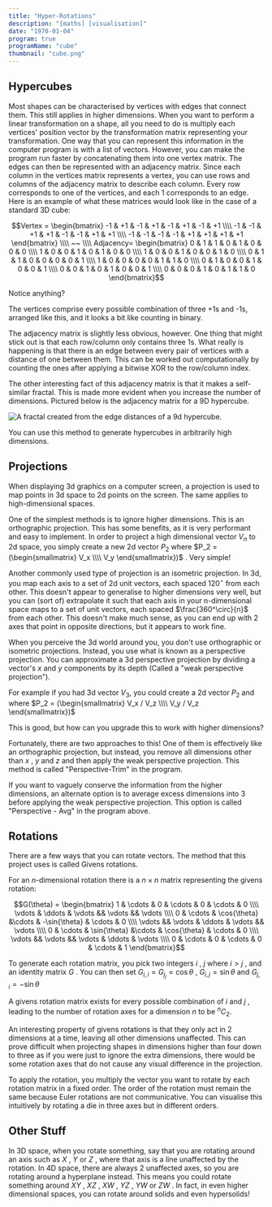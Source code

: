```yaml
---
title: "Hyper-Rotations"
description: "[maths] [visualisation]"
date: "1970-01-04"
program: true
programName: "cube"
thumbnail: "cube.png"
---
```


## Hypercubes

Most shapes can be characterised by vertices with edges that connect them. This still applies in higher dimensions. When you want to perform a linear transformation on a shape, all you need to do is multiply each vertices' position vector by the transformation matrix representing your transformation. One way that you can represent this information in the computer program is with a list of vectors. However, you can make the program run faster by concatenating them into one vertex matrix. The edges can then be represented with an adjacency matrix. Since each column in the vertices matrix represents a vertex, you can use rows and columns of the adjacency matrix to describe each column. Every row corresponds to one of the vertices, and each $1$ corresponds to an edge. Here is an example of what these matrices would look like in the case of a standard 3D cube:

$$Vertex = \begin{bmatrix} -1 & +1 & -1 & +1 & -1 & +1 & -1 & +1 \\\\  -1 & -1 & +1 & +1 & -1 & -1 & +1 & +1 \\\\ -1 & -1 & -1 & -1 & +1 & +1 & +1 & +1 \end{bmatrix} \\\\ ~~ \\\\ Adjacency= \begin{bmatrix}  0 & 1 & 1 & 0 & 1 & 0 & 0 & 0 \\\\  1 & 0 & 0 & 1 & 0 & 1 & 0 & 0 \\\\  1 & 0 & 0 & 1 & 0 & 0 & 1 & 0 \\\\  0 & 1 & 1 & 0 & 0 & 0 & 0 & 1 \\\\  1 & 0 & 0 & 0 & 0 & 1 & 1 & 0 \\\\  0 & 1 & 0 & 0 & 1 & 0 & 0 & 1 \\\\  0 & 0 & 1 & 0 & 1 & 0 & 0 & 1 \\\\  0 & 0 & 0 & 1 & 0 & 1 & 1 & 0 \end{bmatrix}$$

Notice anything?

The vertices comprise every possible combination of three +1s and -1s, arranged like this, and it looks a bit like counting in binary.

The adjacency matrix is slightly less obvious, however. One thing that might stick out is that each row/column only contains three 1s. What really is happening is that there is an edge between every pair of vertices with a distance of one between them. This can be worked out computationally by counting the ones after applying a bitwise XOR to the row/column index.

The other interesting fact of this adjacency matrix is that it makes a self-similar fractal. This is made more evident when you increase the number of dimensions. Pictured below is the adjacency matrix for a 9D hypercube.

![A fractal created from the edge distances of a 9d hypercube.](/images/XORFractal.png)

You can use this method to generate hypercubes in arbitrarily high dimensions.

## Projections
When displaying 3d graphics on a computer screen, a projection is used to map points in 3d space to 2d points on the screen. The same applies to high-dimensional spaces.

One of the simplest methods is to ignore higher dimensions. This is an orthographic projection. This has some benefits, as it is very performant and easy to implement.
In order to project a high dimensional vector $V_n$ to 2d space, you simply create a new 2d vector $P_2$ where $P_2 = (\begin{smallmatrix} V_x \\\\ V_y \end{smallmatrix})$ . Very simple!

Another commonly used type of projection is an isometric projection. In 3d, you map each axis to a set of 2d unit vectors, each spaced $120^\circ$ from each other. This doesn't appear to generalise to higher dimensions very well, but you can (sort of) extrapolate it such that each axis in your n-dimensional space maps to a set of unit vectors, each spaced $\frac{360^\circ}{n}$ from each other.
This doesn't make much sense, as you can end up with 2 axes that point in opposite directions, but it appears to work fine.

When you perceive the 3d world around you, you don't use orthographic or isometric projections. Instead, you use what is known as a perspective projection. You can approximate a 3d perspective projection by dividing a vector's $x$ and $y$ components by its depth (Called a "weak perspective projection").

For example if you had 3d vector $V_3,$ you could create a 2d vector $P_2$ and where $P_2 = (\begin{smallmatrix} V_x /  V_z \\\\ V_y / V_z \end{smallmatrix})$

This is good, but how can you upgrade this to work with higher dimensions?

Fortunately, there are two approaches to this! One of them is effectively like an orthographic projection, but instead, you remove all dimensions other than $x$ , $y$ and $z$ and then apply the weak perspective projection. This method is called "Perspective-Trim" in the program.


If you want to vaguely conserve the information from the higher dimensions, an alternate option is to average excess dimensions into 3 before applying the weak perspective projection. This option is called "Perspective - Avg" in the program above.

## Rotations

There are a few ways that you can rotate vectors. The method that this project uses is called Givens rotations.

For an $n$-dimensional rotation there is a $n \times n$ matrix representing the givens rotation:

$$G(\theta) = \begin{bmatrix} 1 & \cdots & 0 & \cdots & 0 & \cdots & 0 \\\\ \vdots & \ddots & \vdots && \vdots && \vdots \\\\ 0 & \cdots & \cos{\theta} &\cdots & -\sin{\theta} & \cdots & 0 \\\\  \vdots && \vdots & \ddots & \vdots && \vdots \\\\ 0 & \cdots & \sin{\theta} &\cdots & \cos{\theta} & \cdots & 0 \\\\ \vdots && \vdots && \vdots & \ddots & \vdots \\\\ 0 & \cdots & 0 & \cdots & 0 & \cdots & 1 \end{bmatrix}$$

To generate each rotation matrix, you pick two integers $i$ , $j$ where $i>j$ , and an identity matrix $G$ . You can then set $G_{i,i} = G_{j_j} = \cos \theta$ , $G_{i, j} = \sin \theta$ and $G_{j,i}= - \sin \theta$

A givens rotation matrix exists for every possible combination of $i$ and $j$ , leading to the number of rotation axes for a dimension $n$ to be $^nC_2$.

An interesting property of givens rotations is that they only act in 2 dimensions at a time, leaving all other dimensions unaffected. This can prove difficult when projecting shapes in dimensions higher than four down to three as if you were just to ignore the extra dimensions, there would be some rotation axes that do not cause any visual difference in the projection.

To apply the rotation, you multiply the vector you want to rotate by each rotation matrix in a fixed order. The order of the rotation must remain the same because Euler rotations are not communicative. You can visualise this intuitively by rotating a die in three axes but in different orders.

## Other Stuff

In 3D space, when you rotate something, say that you are rotating around an axis such as $X$ , $Y$ or $Z$ , where that axis is a line unaffected by the rotation. In 4D space, there are always 2 unaffected axes, so you are rotating around a hyperplane instead. This means you could rotate something around $XY$ , $XZ$ , $XW$ , $YZ$ , $YW$ or $ZW$ . In fact, in even higher dimensional spaces, you can rotate around solids and even hypersolids!